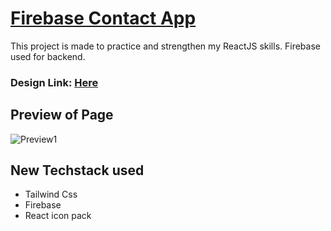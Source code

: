 # [Firebase Contact App](https://www.youtube.com/watch?v=amLynQ7-Uaw&list=PLPppPPmk0i3j_DW1T-UbryDVhBDgaAfEp&index=6)
This project is made to practice and strengthen my ReactJS skills. Firebase used for backend.

### Design Link: [Here](https://www.figma.com/file/rephrU2FVgN8MFz6XhnP51/Learn-React-with-10-Projects?type=design&node-id=864-52&mode=design&t=bHBqhJjM3FU2QrqI-0)

## Preview of Page
![Preview1](app/public/images/Preview.png)

## New Techstack used
* Tailwind Css
* Firebase
* React icon pack